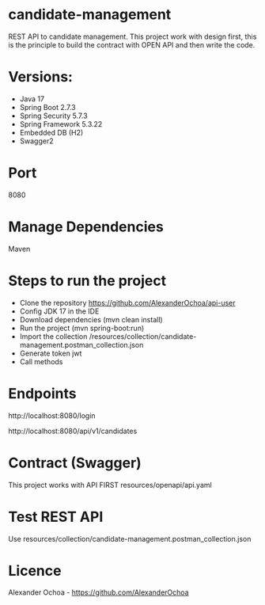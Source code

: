 # candidate-management
REST API to candidate management. This project work with design first, this is the principle to build the contract with OPEN API and then write the code.

# Versions:
- Java 17
- Spring Boot 2.7.3
- Spring Security 5.7.3
- Spring Framework 5.3.22
- Embedded DB (H2)
- Swagger2

# Port
8080

# Manage Dependencies
Maven

# Steps to run the project
- Clone the repository https://github.com/AlexanderOchoa/api-user
- Config JDK 17 in the IDE
- Download dependencies (mvn clean install)
- Run the project (mvn spring-boot:run)
- Import the collection /resources/collection/candidate-management.postman_collection.json
- Generate token jwt
- Call methods

# Endpoints
http://localhost:8080/login

http://localhost:8080/api/v1/candidates

# Contract (Swagger)
This project works with API FIRST resources/openapi/api.yaml

# Test REST API
Use resources/collection/candidate-management.postman_collection.json

# Licence
Alexander Ochoa - https://github.com/AlexanderOchoa